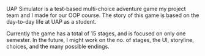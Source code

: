 UAP Simulator is a test-based multi-choice adventure game my project team and I made for our OOP course.
The story of this game is based on the day-to-day life at UAP as a student.

Currently the game has a total of 15 stages, and is focused on only one semester.
In the future, I might work on the no. of stages, the UI, storyline, choices, and the many possible endings.
